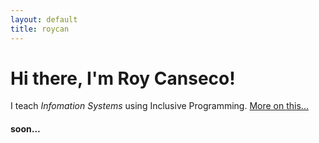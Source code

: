 ```yaml
---
layout: default
title: roycan
---
```

<div class="blurb">
	<h1>Hi there, I'm Roy Canseco!</h1>
		<p>I teach <em> Infomation Systems </em> using Inclusive Programming. <a href="/about">More on this...</a></p>
</div><!-- /.blurb -->

#### soon...
